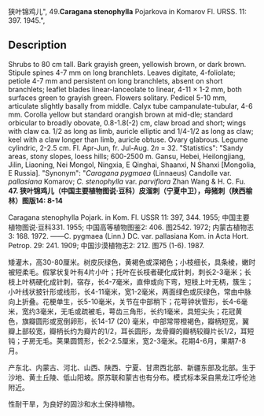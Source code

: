 狭叶锦鸡儿",
49.**Caragana stenophylla** Pojarkova in Komarov Fl. URSS. 11: 397. 1945.",

## Description
Shrubs to 80 cm tall. Bark grayish green, yellowish brown, or dark brown. Stipule spines 4-7 mm on long branchlets. Leaves digitate, 4-foliolate; petiole 4-7 mm and persistent on long branchlets, absent on short branchlets; leaflet blades linear-lanceolate to linear, 4-11 × 1-2 mm, both surfaces green to grayish green. Flowers solitary. Pedicel 5-10 mm, articulate slightly basally from middle. Calyx tube campanulate-tubular, 4-6 mm. Corolla yellow but standard orangish brown at mid-dle; standard orbicular to broadly obovate, 0.8-1.8(-2) cm, claw broad and short; wings with claw ca. 1/2 as long as limb, auricle elliptic and 1/4-1/2 as long as claw; keel with a claw longer than limb, auricle obtuse. Ovary glabrous. Legume cylindric, 2-2.5 cm. Fl. Apr-Jun, fr. Jul-Aug. 2*n* = 32.
  "Statistics": "Sandy areas, stony slopes, loess hills; 600-2500 m. Gansu, Hebei, Heilongjiang, Jilin, Liaoning, Nei Mongol, Ningxia, E Qinghai, Shaanxi, N Shanxi [Mongolia, E Russia].
  "Synonym": "*Caragana pygmaea* (Linnaeus) Candolle var. *pallasiana* Komarov; *C. stenophylla* var. *parviflora* Zhan Wang &amp; H. C. Fu.
**47. 狭叶锦鸡儿（中国主要植物图说·豆科）皮溜刺（宁夏中卫），母猪刺（陕西榆林）图版14: 8-14**

Caragana stenophylla Pojark. in Kom. Fl. USSR 11: 397, 344. 1955; 中国主要植物图说·豆科331. 1955; 中国高等植物图鉴2: 406. 图2542. 1972; 内蒙古植物志3: 168. 1972. ——C. pygmaea (Linn.) DC. var. pallasiana Kom. in Acta Hort. Petrop. 29: 241. 1909; 中国沙漠植物志2: 212. 图75 (1-6). 1987.

矮灌木，高30-80厘米。树皮灰绿色，黄褐色或深褐色；小枝细长，具条棱，嫩时被短柔毛。假掌状复叶有4片小叶；托叶在长枝者硬化成针刺，刺长2-3毫米；长枝上叶柄硬化成针刺，宿存，长4-7毫米，直伸或向下弯，短枝上叶无柄，簇生；小叶线状披针形或线形，长4-11毫米，宽1-2毫米，两面绿色或灰绿色，常由中脉向上折叠。花梗单生，长5-10毫米，关节在中部稍下；花萼钟状管形，长4-6毫米，宽约3毫米，无毛或疏被毛，萼齿三角形，长约1毫米，具短尖头；花冠黄色，旗瓣圆形或宽倒卵形，长14-17 (20) 毫米，中部常带橙褐色，瓣柄短宽，翼瓣上部较宽，瓣柄长约为瓣片的1/2，耳长圆形，龙骨瓣的瓣柄较瓣片长1/2，耳短钝；子房无毛。荚果圆筒形，长2-2.5厘米，宽2-3毫米。花期4-6月，果期7-8月。

产东北、内蒙古、河北、山西、陕西、宁夏、甘肃西北部、新疆东部及北部。生于沙地、黄土丘陵、低山阳坡。原苏联和蒙古也有分布。模式标本采自黑龙江呼伦池附近。

性耐干旱，为良好的固沙和水土保持植物。

